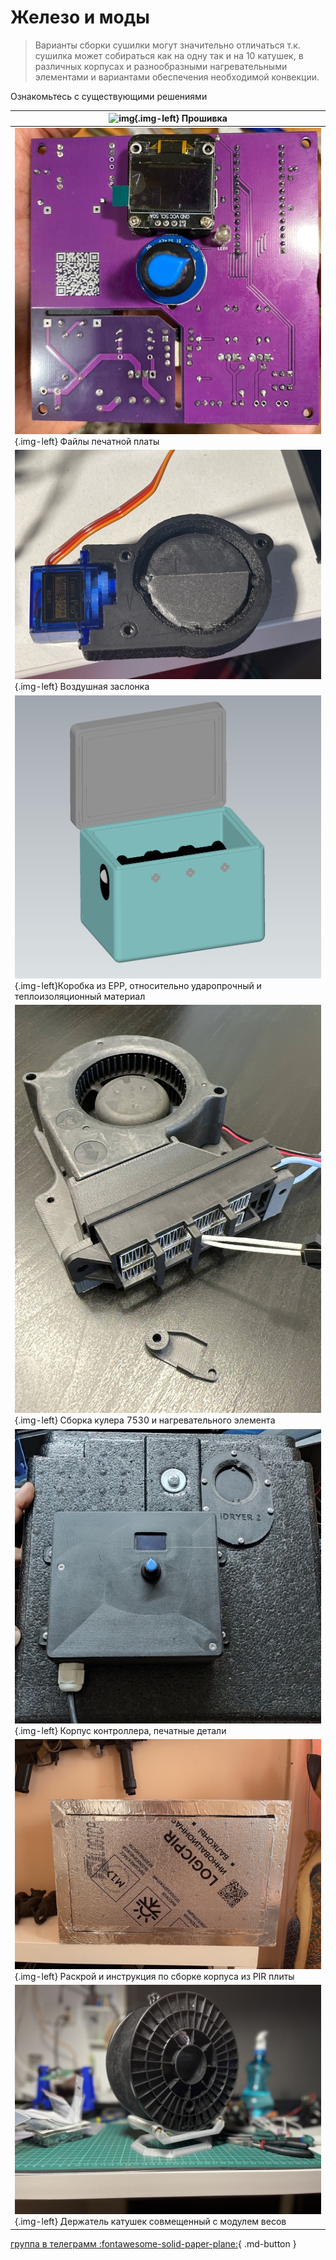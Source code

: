 # Железо и моды

> Варианты сборки сушилки могут значительно отличаться т.к. сушилка может собираться как на одну так и на 10 катушек, в различных корпусах и разнообразными нагревательными элементами и вариантами обеспечения необходимой конвекции.

Ознакомьтесь с существующими решениями

| ![img](https://raw.githubusercontent.com/pavluchenkor/iDryerProject/main/iDryer%20v2/img/logoWeb2.png){.img-left} Прошивка                                                                                                  |
| --------------------------------------------------------------------------------------------------------------------------------------------------------------------------------------------------------------------------- |
| ![img](https://raw.githubusercontent.com/pavluchenkor/iDryerProject/main/iDryer%20v2/Hardware/PCB/img/photo_2023-09-15_15-45-55-web.jpeg){.img-left} Файлы печатной платы                                                   |
| ![img](https://raw.githubusercontent.com/pavluchenkor/iDryerProject/main/iDryer%20v2/Hardware/air%20damper/img/camphoto_959030623-web.jpeg){.img-left} Воздушная заслонка                                                   |
| ![img](https://raw.githubusercontent.com/pavluchenkor/iDryerProject/main/iDryer%20v2/Hardware/alternative%20case/img/alternativeCase1.png){.img-left}Коробка из EPP, относительно ударопрочный и теплоизоляционный материал |
| ![img](https://raw.githubusercontent.com/pavluchenkor/iDryerProject/main/iDryer%20v2/Hardware/Heater/7530-7525/img/photo_2023-09-15_15-37-05.jpg){.img-left} Сборка кулера 7530 и нагревательного элемента                  |
| ![img](https://raw.githubusercontent.com/pavluchenkor/iDryerProject/main/iDryer%20v2/Hardware/PCB%20Case/img/Assembly_ebox.jpg){.img-left} Корпус контроллера, печатные детали                                              |
| ![img](https://raw.githubusercontent.com/pavluchenkor/iDryerProject/main/iDryer%20v2/Hardware/PIR%20Box/img/IMG_8848-web.jpeg){.img-left} Раскрой и инструкция по сборке корпуса из PIR плиты                               |
| ![img](https://raw.githubusercontent.com/pavluchenkor/iDryerProject/main/iDryer%20v2/Hardware/Scale%20module/img/IMG_8882-web.jpeg){.img-left} Держатель катушек совмещенный с модулем весов                                |




[группа в телеграмм :fontawesome-solid-paper-plane:](https://t.me/iDryer){ .md-button }
